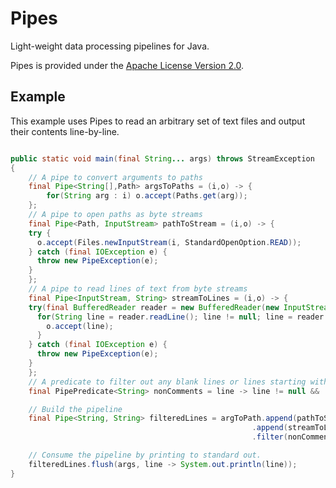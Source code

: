 Pipes
=======

Light-weight data processing pipelines for Java.

Pipes is provided under the [Apache License Version 2.0](http://www.apache.org/licenses/LICENSE-2.0).

Example
-------

This example uses Pipes to read an arbitrary set of text files and output their contents line-by-line.

```java

public static void main(final String... args) throws StreamException
{
    // A pipe to convert arguments to paths
    final Pipe<String[],Path> argsToPaths = (i,o) -> {
        for(String arg : i) o.accept(Paths.get(arg));
    };
    // A pipe to open paths as byte streams
    final Pipe<Path, InputStream> pathToStream = (i,o) -> {
    try {
      o.accept(Files.newInputStream(i, StandardOpenOption.READ));
    } catch (final IOException e) {
      throw new PipeException(e);
    }
    };
    // A pipe to read lines of text from byte streams
    final Pipe<InputStream, String> streamToLines = (i,o) -> {
    try(final BufferedReader reader = new BufferedReader(new InputStreamReader(i, StandardCharsets.UTF_8))) {
      for(String line = reader.readLine(); line != null; line = reader.readLine()){
        o.accept(line);
      }
    } catch (final IOException e) {
      throw new PipeException(e);
    }
    };
    // A predicate to filter out any blank lines or lines starting with '#'.
    final PipePredicate<String> nonComments = line -> line != null && !line.isEmpty() && !line.matches("\\s*(#.*)?");

    // Build the pipeline
    final Pipe<String, String> filteredLines = argToPath.append(pathToStream)
                                                      .append(streamToLines)
                                                      .filter(nonComments);

    // Consume the pipeline by printing to standard out.
    filteredLines.flush(args, line -> System.out.println(line));
}

```

<!--- Cloudbees repository not available anymore

Maven
-----

Include the following in your pom.xml to start using Streams.

```xml
<dependencies>
    <dependency>
        <groupId>au.id.ajlane.common</groupId>
        <artifactId>pipes</artifactId>
        <version>0.0.1-SNAPSHOT</version>
    </dependency>
</dependencies>

<repositories>
    <repository>
        <id>ajlane-snapshots</id>
        <layout>default</layout>
        <url>http://repository-ajlane.forge.cloudbees.com/snapshot/</url>
        <releases>
            <enabled>false</enabled>
        </releases>
        <snapshots>
            <enabled>true</enabled>
        </snapshots>
    </repository>
</repositories>
```

-->